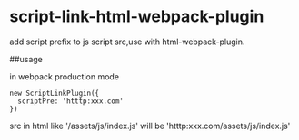 # script-link-html-webpack-plugin
add script prefix to js script src,use with html-webpack-plugin.

##usage

in webpack production mode

    new ScriptLinkPlugin({
      scriptPre: 'htttp:xxx.com'
    })

src in html like '/assets/js/index.js' will be 'htttp:xxx.com/assets/js/index.js'
